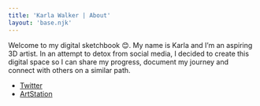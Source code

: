 ```yaml
---
title: 'Karla Walker | About'
layout: 'base.njk'
---
```


<div class="intro">
  <p>
    Welcome to my digital sketchbook 😊. My name is Karla and I’m an aspiring 3D artist. In an attempt to detox from social media, I decided to create this digital space so I can share my progress, document my journey and connect with others on a similar path.   
  </p>
  <!-- {# <h2>Things I love</h2>
  <p>Video games, sci-fi, reading, coding, coffee, cats, rainy days, french toast and my awesome husband.</p> #} -->
  <div class="sm-links">
    <ul>
      <li><a href="">Twitter</a></li>
      <li><a href="">ArtStation</a></li>
  </div>
</div>
